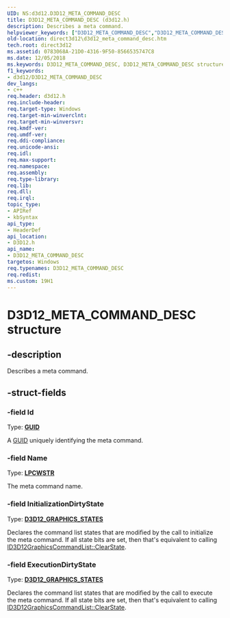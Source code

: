```yaml
---
UID: NS:d3d12.D3D12_META_COMMAND_DESC
title: D3D12_META_COMMAND_DESC (d3d12.h)
description: Describes a meta command.
helpviewer_keywords: ["D3D12_META_COMMAND_DESC","D3D12_META_COMMAND_DESC structure","d3d12/D3D12_META_COMMAND_DESC","direct3d12.d3d12_meta_command_desc"]
old-location: direct3d12\d3d12_meta_command_desc.htm
tech.root: direct3d12
ms.assetid: 0783068A-21D0-4316-9F50-8566535747C8
ms.date: 12/05/2018
ms.keywords: D3D12_META_COMMAND_DESC, D3D12_META_COMMAND_DESC structure, d3d12/D3D12_META_COMMAND_DESC, direct3d12.d3d12_meta_command_desc
f1_keywords:
- d3d12/D3D12_META_COMMAND_DESC
dev_langs:
- c++
req.header: d3d12.h
req.include-header: 
req.target-type: Windows
req.target-min-winverclnt: 
req.target-min-winversvr: 
req.kmdf-ver: 
req.umdf-ver: 
req.ddi-compliance: 
req.unicode-ansi: 
req.idl: 
req.max-support: 
req.namespace: 
req.assembly: 
req.type-library: 
req.lib: 
req.dll: 
req.irql: 
topic_type:
- APIRef
- kbSyntax
api_type:
- HeaderDef
api_location:
- D3D12.h
api_name:
- D3D12_META_COMMAND_DESC
targetos: Windows
req.typenames: D3D12_META_COMMAND_DESC
req.redist: 
ms.custom: 19H1
---
```


# D3D12_META_COMMAND_DESC structure


## -description


Describes a meta command.


## -struct-fields




### -field Id

Type: <b><a href="/windows/win32/api/guiddef/ns-guiddef-guid">GUID</a></b>

A <a href="/windows/win32/api/guiddef/ns-guiddef-guid">GUID</a> uniquely identifying the meta command.


### -field Name

Type: <b><a href="https://docs.microsoft.com/windows/desktop/WinProg/windows-data-types">LPCWSTR</a></b>

The meta command name.


### -field InitializationDirtyState

Type: <b><a href="https://docs.microsoft.com/windows/desktop/api/d3d12/ne-d3d12-d3d12_graphics_states">D3D12_GRAPHICS_STATES</a></b>

Declares the command list states that are modified by the call to initialize the meta command. If all state bits are set, then that's equivalent to calling <a href="https://docs.microsoft.com/windows/desktop/api/d3d12/nf-d3d12-id3d12graphicscommandlist-clearstate">ID3D12GraphicsCommandList::ClearState</a>.


### -field ExecutionDirtyState

Type: <b><a href="https://docs.microsoft.com/windows/desktop/api/d3d12/ne-d3d12-d3d12_graphics_states">D3D12_GRAPHICS_STATES</a></b>

Declares the command list states that are modified by the call to execute the meta command. If all state bits are set, then that's equivalent to calling <a href="https://docs.microsoft.com/windows/desktop/api/d3d12/nf-d3d12-id3d12graphicscommandlist-clearstate">ID3D12GraphicsCommandList::ClearState</a>.

